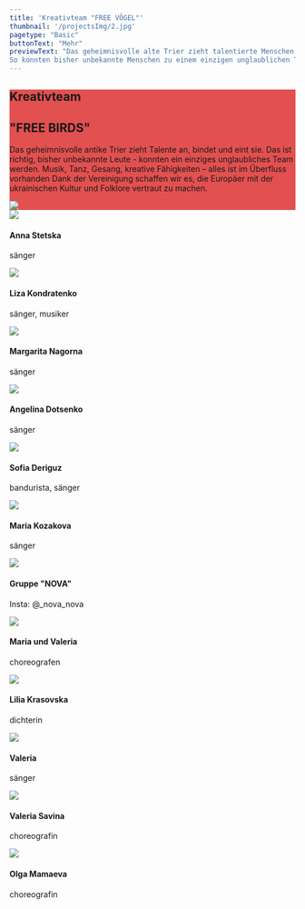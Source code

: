 ```yaml
---
title: 'Kreativteam "FREE VÖGEL"'
thumbnail: '/projectsImg/2.jpg'
pagetype: "Basic"
buttonText: "Mehr"
previewText: "Das geheimnisvolle alte Trier zieht talentierte Menschen an, verbindet und vereint sie. 
So konnten bisher unbekannte Menschen zu einem einzigen unglaublichen Team werden."
---
```


<div class='m-0 bg-fixed bg-cover'>
    <div style='background-color: rgba(220, 38, 38, 0.8)' class='py-8'>
        <div class='grid lg:grid-cols-2 3xl:gap-16 lg:gap-4 gap-2 mx-auto container px-7'>
        <div class='text-left  flex flex-col justify-center'>
        <h2 class='text-white text-3xl font-bold pt-4'>Kreativteam</h2>
        <h2 class='uppercase text-4xl text-white font-bold py-4 mb-4'>
"FREE BIRDS"</h2> 
        <p class='text-white py-4 text-xl text-justify'>Das geheimnisvolle antike Trier zieht Talente an, bindet und eint sie. Das ist richtig, bisher unbekannte Leute - konnten ein einziges unglaubliches Team werden. Musik, Tanz, Gesang, kreative Fähigkeiten – alles ist im Überfluss vorhanden Dank der Vereinigung schaffen wir es, die Europäer mit der ukrainischen Kultur und Folklore vertraut zu machen.</p>
    </div>
    <div class='flex flex-col justify-center relative p-0'>
        <img src='/projectsImg/2.jpg' class='pb-2 md:w-full lg:w-full 3xl:w-full m-auto md:m-0 lg:m-0 3xl:m-0'>
    </div>
    </div>
    </div>
</div>
<div class='grid gap-4 justify-items-center 3xl:grid-cols-4 lg:grid-cols-3 md:grid-cols-2 m-4'>
    <div class='relative'>
        <img src='/aboutImg/ourTeam/e57edb_c4c7b5d8df4d466893f738a7badc7f6c_mv2.jpg'>
        <div class='absolute w-64 h-16 bg-white dark:bg-gray-800 bottom-0'>
            <h4 class='text-2xl p-2 '>Anna Stetska</h4>
            <p class='px-2 pb-2'>
sänger</p>
        </div>
    </div>
    <div class='relative'>
        <img src='/aboutImg/ourTeam/e57edb_edd0dfb565fc4493ac5177df5e1969ef_mv2.jpg'>
        <div class='absolute w-64 h-16 bg-white dark:bg-gray-800 bottom-0'>
            <h4 class='text-2xl p-2 '>Liza Kondratenko</h4>
            <p class='px-2 pb-2'>
sänger, musiker</p>
        </div>
    </div>
     <div class='relative'>
        <img src='/projectsImg/margarita_nagorna2.jpg'>
        <div class='absolute w-64 h-16 bg-white dark:bg-gray-800 bottom-0'>
            <h4 class='text-2xl p-2 '>Margarita Nagorna</h4>
            <p class='px-2 pb-2'>
sänger</p>
        </div>
    </div>
      <div class='relative'>
        <img src='/projectsImg/angelina_dotsenko.jpg'>
        <div class='absolute w-64 h-16 bg-white dark:bg-gray-800 bottom-0'>
            <h4 class='text-2xl p-2 '>Angelina Dotsenko</h4>
            <p class='px-2 pb-2'>
sänger</p>
        </div>
    </div>
      <div class='relative'>
        <img src='/projectsImg/ sofia_derigus.jpg'>
        <div class='absolute w-64 h-16 bg-white dark:bg-gray-800 bottom-0'>
            <h4 class='text-2xl p-2 '>Sofia Deriguz </h4>
            <p class='px-2 pb-2'>
bandurista, sänger</p>
        </div>
    </div>
      <div class='relative'>
        <img src='/projectsImg/maria_kosakova.jpg'>
        <div class='absolute w-64 h-16 bg-white dark:bg-gray-800 bottom-0'>
            <h4 class='text-2xl p-2 '>Maria Kozakova</h4>
            <p class='px-2 pb-2'>
sänger</p>
        </div>
    </div>
   <div class='relative'>
        <img src='/projectsImg/nova.jpg'>
        <div class='absolute w-64 h-16 bg-white dark:bg-gray-800 bottom-0'>
            <h4 class='text-2xl p-2 '>Gruppe "NOVA" </h4>
            <p class='px-2 pb-2'>
Insta: @_nova_nova</p>
        </div>
    </div>
     <div class='relative'>
        <img src='/projectsImg/valeria_maria.jpg'>
        <div class='absolute w-64 h-16 bg-white dark:bg-gray-800 bottom-0'>
            <h4 class='text-2xl p-2 '>Maria und Valeria </h4>
            <p class='px-2 pb-2'>
choreografen</p>
        </div>
    </div>
     <div class='relative'>
        <img src='/projectsImg/lilia_krasovska.jpg'>
        <div class='absolute w-64 h-16 bg-white dark:bg-gray-800 bottom-0'>
            <h4 class='text-2xl p-2 '>Lilia Krasovska </h4>
            <p class='px-2 pb-2'>
dichterin</p>
        </div>
    </div>
     <div class='relative'>
        <img src='/projectsImg/valeria.jpg'>
        <div class='absolute w-64 h-16 bg-white dark:bg-gray-800 bottom-0'>
            <h4 class='text-2xl p-2 '>Valeria </h4>
            <p class='px-2 pb-2'>
sänger</p>
        </div>
    </div>
    <div class='relative'>
        <img src='/aboutImg/ourTeam/e57edb_173d9fccc6ff4ff6ba22de462d892a90_mv2.jpg'>
        <div class='absolute w-64 h-16 bg-white dark:bg-gray-800 bottom-0'>
            <h4 class='text-2xl p-2 '>Valeria Savina</h4>
            <p class='px-2 pb-2'>
choreografin</p>
        </div>
    </div>
    <div class='relative'>
        <img src='/aboutImg/ourTeam/e57edb_3dc08f9fce1e4134b1ac53b52c20ddca_mv2.jpg'>
        <div class='absolute w-64 h-16 bg-white dark:bg-gray-800 bottom-0'>
            <h4 class='text-2xl p-2 '>Olga Mamaeva</h4>
            <p class='px-2 pb-2'>
choreografin</p>
        </div>
    </div>
</div>

